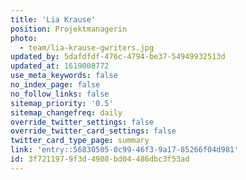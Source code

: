 ```yaml
---
title: 'Lia Krause'
position: Projektmanagerin
photo:
  - team/lia-krause-gwriters.jpg
updated_by: 5dafdfdf-476c-4794-be37-54949932513d
updated_at: 1619008772
use_meta_keywords: false
no_index_page: false
no_follow_links: false
sitemap_priority: '0.5'
sitemap_changefreq: daily
override_twitter_settings: false
override_twitter_card_settings: false
twitter_card_type_page: summary
link: 'entry::56830505-0c99-46f3-9a17-85266f04d981'
id: 3f721197-9f3d-4908-bd04-486dbc3f53ad
---
```

